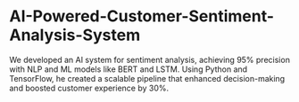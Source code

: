# AI-Powered-Customer-Sentiment-Analysis-System
We developed an AI system for sentiment analysis, achieving 95% precision with NLP and ML models like BERT and LSTM. Using Python and TensorFlow, he created a scalable pipeline that enhanced decision-making and boosted customer experience by 30%.
